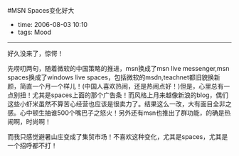 #MSN Spaces变化好大

- time: 2006-08-03 10:10
- tags: Mood

---
好久没来了，惊愕！

先唠叨两句，随着微软的中国策略的推进，msn换成了msn live messenger,msn spaces换成了windows live spaces，包括微软的msdn,teachnet都旧貌换新颜，简直一个月一个样儿！(中国人喜欢热闹，还是热闹点好！)但是，心里总有一点别扭！尤其是spaces上面的那个广告条！而风格上月来越像新浪的blog，偶们这些小虾米虽然不算苦心经营也应该是很卖力了。结果这么一改，大有面目全非之感。心中顿生抽谁500个嘴巴子之怒火！另外还有msn也推出了群功能，的确是热闹啊，时尚啊！
  
而我只感觉避暑山庄变成了集贸市场！不喜欢这种变化，尤其是spaces，尤其是一个招呼都不打！
 